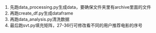 1. 先跑data_processing.py生成data，要确保文件夹里有archive里面的文件
2. 再跑create_df.py生成dataframe
3. 再跑data_analysis.py清洗数据
4. 最后跑svt.py填充矩阵，27-36行可修改看不同的用户推荐电影的序号